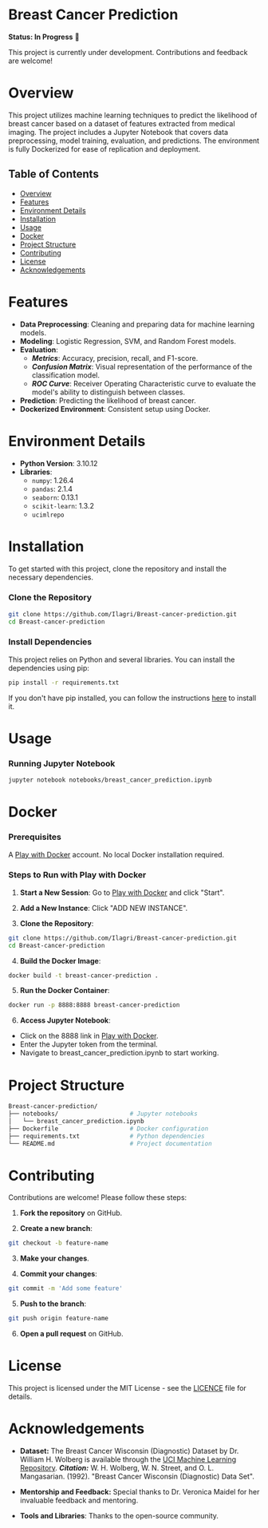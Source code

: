 # Breast Cancer Prediction

**Status: In Progress** 🚧

This project is currently under development. Contributions and feedback are welcome!

# Overview

This project utilizes machine learning techniques to predict the likelihood of breast cancer based on a dataset of features extracted from medical imaging. The project includes a Jupyter Notebook that covers data preprocessing, model training, evaluation, and predictions. The environment is fully Dockerized for ease of replication and deployment.

## Table of Contents
- [Overview](#overview)
- [Features](#features)
- [Environment Details](#environment-details)
- [Installation](#installation)
- [Usage](#usage)
- [Docker](#docker)
- [Project Structure](#project-structure)
- [Contributing](#contributing)
- [License](#license)
- [Acknowledgements](#acknowledgements)

# Features

- **Data Preprocessing**: Cleaning and preparing data for machine learning models.
- **Modeling**: Logistic Regression, SVM, and Random Forest models.
- **Evaluation**:
  - ***Metrics***: Accuracy, precision, recall, and F1-score.
  - ***Confusion Matrix***: Visual representation of the performance of the classification model.
  - ***ROC Curve***: Receiver Operating Characteristic curve to evaluate the model's ability to distinguish between classes.
- **Prediction**: Predicting the likelihood of breast cancer.
- **Dockerized Environment**: Consistent setup using Docker.

# Environment Details

- **Python Version**: 3.10.12
- **Libraries**:
  - `numpy`: 1.26.4
  - `pandas`: 2.1.4
  - `seaborn`: 0.13.1
  - `scikit-learn`: 1.3.2
  - `ucimlrepo`

# Installation

To get started with this project, clone the repository and install the necessary dependencies.

### Clone the Repository
```bash
git clone https://github.com/Ilagri/Breast-cancer-prediction.git
cd Breast-cancer-prediction
```

### Install Dependencies

This project relies on Python and several libraries. You can install the dependencies using pip:
```bash
pip install -r requirements.txt
```

If you don't have pip installed, you can follow the instructions [here](https://pip.pypa.io/en/stable/installation/) to install it.

# Usage

### Running Jupyter Notebook

```bash
jupyter notebook notebooks/breast_cancer_prediction.ipynb
```

# Docker

### Prerequisites
A [Play with Docker](https://labs.play-with-docker.com/) account. No local Docker installation required.


### Steps to Run with Play with Docker

1. **Start a New Session**: Go to [Play with Docker](https://labs.play-with-docker.com/) and click "Start".

2. **Add a New Instance**: Click "ADD NEW INSTANCE".
   
3. **Clone the Repository**: 
```bash
git clone https://github.com/Ilagri/Breast-cancer-prediction.git
cd Breast-cancer-prediction
```

4. **Build the Docker Image**: 
```bash
docker build -t breast-cancer-prediction .
```

5. **Run the Docker Container**: 
```bash
docker run -p 8888:8888 breast-cancer-prediction
```

6. **Access Jupyter Notebook**:
- Click on the 8888 link in [Play with Docker](https://labs.play-with-docker.com/).
- Enter the Jupyter token from the terminal.
- Navigate to breast_cancer_prediction.ipynb to start working.

# Project Structure
```bash
Breast-cancer-prediction/
├── notebooks/                    # Jupyter notebooks
│   └── breast_cancer_prediction.ipynb
├── Dockerfile                    # Docker configuration
├── requirements.txt              # Python dependencies
└── README.md                     # Project documentation
```

# Contributing
Contributions are welcome! Please follow these steps:

1. **Fork the repository** on GitHub.
   
2. **Create a new branch**:
  ```bash
  git checkout -b feature-name
  ```
3. **Make your changes**.
   
4. **Commit your changes**:
  ```bash
  git commit -m 'Add some feature'
  ```
5. **Push to the branch**:
  ```bash
  git push origin feature-name
  ```
6. **Open a pull request** on GitHub.

# License
This project is licensed under the MIT License - see the [LICENCE](https://github.com/Ilagri/Breast-cancer-prediction/blob/main/LICENSE) file for details.

# Acknowledgements

- **Dataset:** The Breast Cancer Wisconsin (Diagnostic) Dataset by Dr. William H. Wolberg is available through the [UCI Machine Learning Repository](https://archive.ics.uci.edu/ml/datasets/Breast+Cancer+Wisconsin+%28Diagnostic%29).
***Citation:*** W. H. Wolberg, W. N. Street, and O. L. Mangasarian. (1992). "Breast Cancer Wisconsin (Diagnostic) Data Set".
  
- **Mentorship and Feedback:** Special thanks to Dr. Veronica Maidel for her invaluable feedback and mentoring.
  
- **Tools and Libraries**: Thanks to the open-source community.
